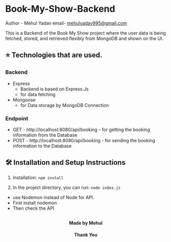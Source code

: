 # Book-My-Show-Backend
Author - Mehul Yadav
email- mehulyadav995@gmail.com

This is a Backend of the Book My Show project where the user data is being fetched, stored, and retrieved flexibly from MongoDB and shown on the UI.

## ⭐ Technologies that are used.
### Backend
-  Express
      - Backend is based on Express.Js
      - for data fetching 
-  Mongoose
      - for Data storage by MongoDB Connection

### Endpoint
- GET -  http://localhost:8080/api/booking
       - for getting the booking information from the Database
- POST - http://localhost:8080/api/booking
       - for sending the booking information to the Database 

## 🛠 Installation and Setup Instructions

1. Installation: `npm install`

2. In the project directory, you can run: `node index.js`
- use Nodemon instead of Node for API.
- First install nodemon
- Then check the API 


##
<h4 align="center">Made by Mehul</h4>
<h4 align="center">Thank You</h4>
